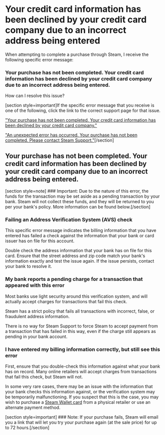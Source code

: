 # Your credit card information has been declined by your credit card company due to an incorrect address being entered

When attempting to complete a purchase through Steam, I receive the following specific error message:  
  
### Your purchase has not been completed. Your credit card information has been declined by your credit card company due to an incorrect address being entered.
How can I resolve this issue?  
  
[section style=important]If the specific error message that you receive is one of the following, click the link to the correct support page for that issue.  
  
["Your purchase has not been completed. Your credit card information has been declined by your credit card company."](https://help.steampowered.com/en/faqs/view/4CEF-A17B-388F-2A24)  
  
["An unexpected error has occurred. Your purchase has not been completed. Please contact Steam Support."](https://help.steampowered.com/en/faqs/view/1C94-8CCC-CDC5-E1E7)[/section]  
  
## Your purchase has not been completed. Your credit card information has been declined by your credit card company due to an incorrect address being entered.
[section style=note] ### Important:
Due to the nature of this error, the funds for the transaction may be set aside as a pending transaction by your bank. Steam will not collect these funds, and they will be returned to you per your bank's policy. More information can be found below.[/section]  
  
### Failing an Address Verification System (AVS) check
This specific error message indicates the billing information that you have entered has failed a check against the information that your bank or card issuer has on file for this account.  
  
Double check the address information that your bank has on file for this card. Ensure that the street address and zip code match your bank's information exactly and test the issue again. If the issue persists, contact your bank to resolve it.  
  
### My bank reports a pending charge for a transaction that appeared with this error
Most banks use light security around this verification system, and will actually accept charges for transactions that fail this check.  
  
Steam has a strict policy that fails all transactions with incorrect, false, or fraudulent address information.  
  
There is no way for Steam Support to force Steam to accept payment from a transaction that has failed in this way, even if the charge still appears as pending in your bank account.  
  
### I have entered my billing information correctly, but still see this error
First, ensure that you double-check this information against what your bank has on record. Many online retailers will accept charges from transactions that fail this check, but Steam will not.  
  
In some very rare cases, there may be an issue with the information that your bank checks this information against, or the verification system may be temporarily malfunctioning. If you suspect that this is the case, you may wish to purchase a [Steam Wallet card](https://store.steampowered.com/account/redeemwalletcode) from a physical retailer or use an alternate payment method.  
  
[section style=important] ### Note:
If your purchase fails, Steam will email you a link that will let you try your purchase again (at the sale price) for up to 72 hours.[/section]  
  
